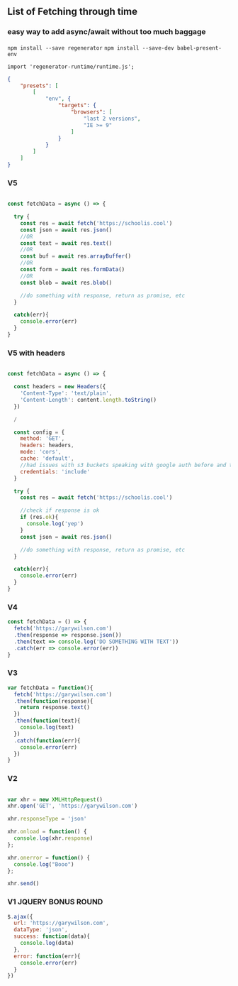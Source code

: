 ## List of Fetching through time

### easy way to add async/await without too much baggage

`npm install --save regenerator`
`npm install --save-dev babel-present-env`

`import 'regenerator-runtime/runtime.js';`

```json
{
	"presets": [
		[
			"env", {
				"targets": {
					"browsers": [
						"last 2 versions",
						"IE >= 9"
					]
				}
			}
		]
	]
}
```

### V5

```js

const fetchData = async () => {

  try {
    const res = await fetch('https://schoolis.cool')
    const json = await res.json()
    //OR
    const text = await res.text()
    //OR
    const buf = await res.arrayBuffer()
    //OR
    const form = await res.formData()
    //OR
    const blob = await res.blob()

    //do something with response, return as promise, etc
  }

  catch(err){
    console.error(err)
  }
}
```


### V5 with headers
```js

const fetchData = async () => {

  const headers = new Headers({
    'Content-Type': 'text/plain',
    'Content-Length': content.length.toString()
  })

  /

  const config = {
    method: 'GET',
    headers: headers,
    mode: 'cors',
    cache: 'default',
    //had issues with s3 buckets speaking with google auth before and this line solved it
    credentials: 'include'
  }

  try {
    const res = await fetch('https://schoolis.cool')

    //check if response is ok
    if (res.ok){
      console.log('yep')
    }
    const json = await res.json()

    //do something with response, return as promise, etc
  }

  catch(err){
    console.error(err)
  }
}
```

### V4
```js
const fetchData = () => {
  fetch('https://garywilson.com')
  .then(response => response.json())
  .then(text => console.log('DO SOMETHING WITH TEXT'))
  .catch(err => console.error(err))
}
```

### V3
```js
var fetchData = function(){
  fetch('https://garywilson.com')
  .then(function(response){
    return response.text()
  })
  .then(function(text){
    console.log(text)
  })
  .catch(function(err){
    console.error(err)
  })
}
```

### V2
```js

var xhr = new XMLHttpRequest()
xhr.open('GET', 'https://garywilson.com')

xhr.responseType = 'json'

xhr.onload = function() {
  console.log(xhr.response)
};

xhr.onerror = function() {
  console.log("Booo")
};

xhr.send()
```


### V1 JQUERY BONUS ROUND
```js
$.ajax({
  url: 'https://garywilson.com',
  dataType: 'json',
  success: function(data){
    console.log(data)
  },
  error: function(err){
    console.error(err)
  }
})
```

